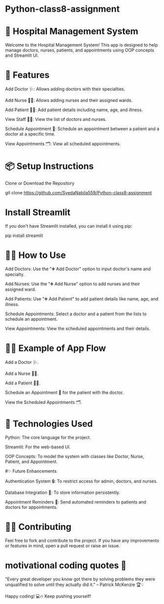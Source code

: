 # Python-class8-assignment


# 🏥 Hospital Management System
Welcome to the Hospital Management System! This app is designed to help manage doctors, nurses, patients, and appointments using OOP concepts and Streamlit UI.

# 🚀 Features

Add Doctor 🩺: Allows adding doctors with their specialties.

Add Nurse 👩‍⚕️: Allows adding nurses and their assigned wards.

Add Patient 🧑‍🦽: Add patient details including name, age, and illness.

View Staff 🧑‍⚕️: View the list of doctors and nurses.

Schedule Appointment 📅: Schedule an appointment between a patient and a doctor at a specific time.

View Appointments 🗂️: View all scheduled appointments.

# 📦 Setup Instructions
Clone or Download the Repository

git clone https://github.com/SyedaNabila559/Python-class8-assignment

# Install Streamlit

If you don't have Streamlit installed, you can install it using pip:

pip install streamlit

# 🧑‍⚕️ How to Use
Add Doctors: Use the "➕ Add Doctor" option to input doctor's name and specialty.

Add Nurses: Use the "➕ Add Nurse" option to add nurses and their assigned ward.

Add Patients: Use "➕ Add Patient" to add patient details like name, age, and illness.

Schedule Appointments: Select a doctor and a patient from the lists to schedule an appointment.

View Appointments: View the scheduled appointments and their details.

# 👨‍⚕️ Example of App Flow

Add a Doctor 🩺.

Add a Nurse 👩‍⚕️.

Add a Patient 🧑‍🦽.

Schedule an Appointment 📅 for the patient with the doctor.

View the Scheduled Appointments 🗂️.

# 📂 Technologies Used

Python: The core language for the project.

Streamlit: For the web-based UI.

OOP Concepts: To model the system with classes like Doctor, Nurse, Patient, and Appointment.

#✨ Future Enhancements

Authentication System 🔒: To restrict access for admin, doctors, and nurses.

Database Integration 💾: To store information persistently.

Appointment Reminders 📲: Send automated reminders to patients and doctors for appointments.

# 👨‍💻 Contributing

Feel free to fork and contribute to the project. If you have any improvements or features in mind, open a pull request or raise an issue.

# motivational coding quotes 🚀

"Every great developer you know got there by solving problems they were unqualified to solve until they actually did it." – Patrick McKenzie 🏆💡

Happy coding! 💻🔥 Keep pushing yourself!

